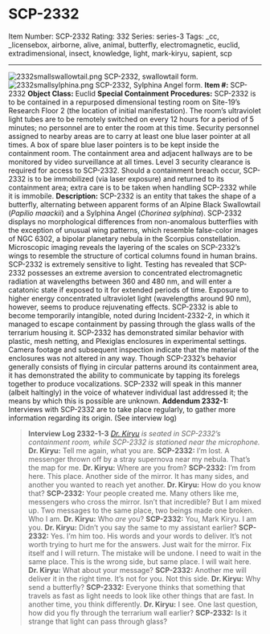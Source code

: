 # SCP-2332
Item Number: SCP-2332
Rating: 332
Series: series-3
Tags: _cc, _licensebox, airborne, alive, animal, butterfly, electromagnetic, euclid, extradimensional, insect, knowledge, light, mark-kiryu, sapient, scp

---

![2332smallswallowtail.png](https://scp-wiki.wdfiles.com/local--files/scp-2332/2332smallswallowtail.png)
SCP-2332, swallowtail form.
![2332smallsylphina.png](https://scp-wiki.wdfiles.com/local--files/scp-2332/2332smallsylphina.png)
SCP-2332, Sylphina Angel form.
**Item #:** SCP-2332
**Object Class:** Euclid
**Special Containment Procedures:** SCP-2332 is to be contained in a repurposed dimensional testing room on Site-19’s Research Floor 2 (the location of initial manifestation). The room’s ultraviolet light tubes are to be remotely switched on every 12 hours for a period of 5 minutes; no personnel are to enter the room at this time. Security personnel assigned to nearby areas are to carry at least one blue laser pointer at all times. A box of spare blue laser pointers is to be kept inside the containment room.
The containment area and adjacent hallways are to be monitored by video surveillance at all times. Level 3 security clearance is required for access to SCP-2332. Should a containment breach occur, SCP-2332 is to be immobilized (via laser exposure) and returned to its containment area; extra care is to be taken when handling SCP-2332 while it is immobile.
**Description:** SCP-2332 is an entity that takes the shape of a butterfly, alternating between apparent forms of an Alpine Black Swallowtail (_Papilio maackii_) and a Sylphina Angel (_Chorinea sylphina_). SCP-2332 displays no morphological differences from non-anomalous butterflies with the exception of unusual wing patterns, which resemble false-color images of NGC 6302, a bipolar planetary nebula in the Scorpius constellation. Microscopic imaging reveals the layering of the scales on SCP-2332’s wings to resemble the structure of cortical columns found in human brains.
SCP-2332 is extremely sensitive to light. Testing has revealed that SCP-2332 possesses an extreme aversion to concentrated electromagnetic radiation at wavelengths between 360 and 480 nm, and will enter a catatonic state if exposed to it for extended periods of time. Exposure to higher energy concentrated ultraviolet light (wavelengths around 90 nm), however, seems to produce rejuvenating effects.
SCP-2332 is able to become temporarily intangible, noted during Incident-2332-2, in which it managed to escape containment by passing through the glass walls of the terrarium housing it. SCP-2332 has demonstrated similar behavior with plastic, mesh netting, and Plexiglas enclosures in experimental settings. Camera footage and subsequent inspection indicate that the material of the enclosures was not altered in any way.
Though SCP-2332’s behavior generally consists of flying in circular patterns around its containment area, it has demonstrated the ability to communicate by tapping its forelegs together to produce vocalizations. SCP-2332 will speak in this manner (albeit haltingly) in the voice of whatever individual last addressed it; the means by which this is possible are unknown.
**Addendum 2332-1:** Interviews with SCP-2332 are to take place regularly, to gather more information regarding its origin. (See interview log)
> **Interview Log 2332-1-3**
> _[Dr. Kiryu](/kiryu-labs-hub) is seated in SCP-2332’s containment room, while SCP-2332 is stationed near the microphone._
> **Dr. Kiryu:** Tell me again, what you are.
> **SCP-2332:** I’m lost. A messenger thrown off by a stray supernova near my nebula. That’s the map for me.
> **Dr. Kiryu:** Where are you from?
> **SCP-2332:** I’m from here. This place. Another side of the mirror. It has many sides, and another you wanted to reach yet another.
> **Dr. Kiryu:** How do you know that?
> **SCP-2332:** Your people created me. Many others like me, messengers who cross the mirror. Isn’t that incredible? But I am mixed up. Two messages to the same place, two beings made one broken. Who I am.
> **Dr. Kiryu:** Who _are_ you?
> **SCP-2332:** You, Mark Kiryu. I am you.
> **Dr. Kiryu:** Didn’t you say the same to my assistant earlier?
> **SCP-2332:** Yes. I’m him too. His words and your words to deliver. It’s not worth trying to hurt me for the answers. Just wait for the mirror. Fix itself and I will return. The mistake will be undone. I need to wait in the same place. This is the wrong side, but same place. I will wait here.
> **Dr. Kiryu:** What about your message?
> **SCP-2332:** Another me will deliver it in the right time. It’s not for you. Not this side.
> **Dr. Kiryu:** Why send a butterfly?
> **SCP-2332:** Everyone thinks that something that travels as fast as light needs to look like other things that are fast. In another time, you think differently.
> **Dr. Kiryu:** I see. One last question, how did you fly through the terrarium wall earlier?
> **SCP-2332:** Is it strange that light can pass through glass?